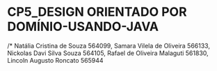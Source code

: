 # CP5_DESIGN ORIENTADO POR DOMÍNIO-USANDO-JAVA
/* Natália Cristina de Souza 564099, Samara Vilela de Oliveira 566133, Nickolas Davi Silva Souza 564105, Rafael de Oliveira Malaguti 561830, Lincoln Augusto Roncato 565944

